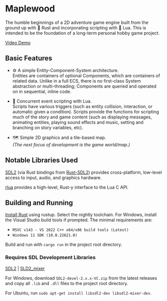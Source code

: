 # Maplewood

The humble beginnings of a 2D adventure game engine built from the ground up with 🦀 Rust and incorporating scripting with 🌙 Lua. This is intended to be the foundation of a long-term personal hobby game project.

[Video Demo](https://www.youtube.com/watch?v=OA7HsZCEViI)

## Basic Features

- ⚙️ A simple Entity-Component-System architecture.  
  Entities are containers of optional Components, which are containers of related data. Unlike in a full ECS, there is no first-class System abstraction or multi-threading; Components are queried and operated on in sequential, inline code.

- 📝 Concurrent event scripting with Lua.  
  Scripts have various triggers (such as entity collision, interaction, or automatic given a condition). Scripts provide the functions for scripting much of the story and game content (such as displaying messages, animating entities, playing sound effects and music, setting and branching on story variables, etc).

- 🗺️ Simple 2D graphics and a tile-based map.  
  *(The next focus of development is the game world/map.)*

## Notable Libraries Used

[SDL2](https://www.libsdl.org/) (via Rust bindings from [Rust-SDL2](https://github.com/Rust-SDL2/rust-sdl2)) provides cross-platform, low-level access to input, audio, and graphics hardware.

[rlua](https://github.com/amethyst/rlua) provides a high-level, Rust-y interface to the Lua C API.

## Building and Running

[Install Rust](https://www.rust-lang.org/tools/install) using rustup. Select the nightly toolchain. For Windows, install the Visual Studio build tools if prompted. The minimal requirements are:

- `MSVC v143 - VS 2022 C++ x64/x86 build tools (Latest)`
- `Windows 11 SDK (10.0.22621.0)`

Build and run with `cargo run` in the project root directory.

### Requires SDL Development Libraries

[SDL2](https://github.com/libsdl-org/SDL/releases) | [SLD2_mixer](https://github.com/libsdl-org/SDL_mixer/releases)

For Windows, download `SDL2-devel-2.x.x-VC.zip` from the latest releases and copy all `.lib` and `.dll` files to the project root directory.

For Ubuntu, run `sudo apt-get install libsdl2-dev libsdl2-mixer-dev`.

